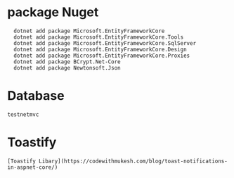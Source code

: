 # package Nuget

```
  dotnet add package Microsoft.EntityFrameworkCore
  dotnet add package Microsoft.EntityFrameworkCore.Tools
  dotnet add package Microsoft.EntityFrameworkCore.SqlServer
  dotnet add package Microsoft.EntityFrameworkCore.Design
  dotnet add package Microsoft.EntityFrameworkCore.Proxies
  dotnet add package BCrypt.Net-Core
  dotnet add package Newtonsoft.Json
```

# Database

`testnetmvc`

# Toastify

    [Toastify Libary](https://codewithmukesh.com/blog/toast-notifications-in-aspnet-core/)
